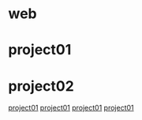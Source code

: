 # web
# project01
# project02

<a href="project01">project01</a>
<a href="/project01">project01</a>
<a href="./project01">project01</a>
<a href="/web/project01">project01</a>
